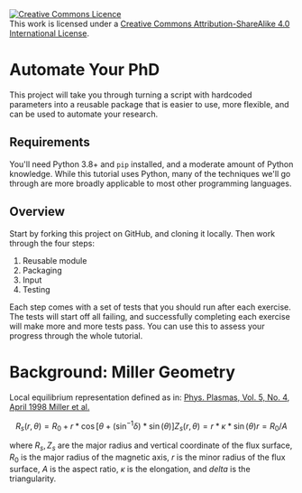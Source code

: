 <a rel="license" href="http://creativecommons.org/licenses/by-sa/4.0/">
<img alt="Creative Commons Licence" style="border-width:0" src="https://i.creativecommons.org/l/by-sa/4.0/88x31.png" />
</a>
<br />This work is licensed under a <a rel="license"
href="http://creativecommons.org/licenses/by-sa/4.0/">Creative Commons
Attribution-ShareAlike 4.0 International License</a>.

Automate Your PhD
=================

This project will take you through turning a script with hardcoded
parameters into a reusable package that is easier to use, more
flexible, and can be used to automate your research.

Requirements
------------

You'll need Python 3.8+ and `pip` installed, and a moderate amount of
Python knowledge. While this tutorial uses Python, many of the
techniques we'll go through are more broadly applicable to most other
programming languages.

Overview
--------

Start by forking this project on GitHub, and cloning it locally. Then
work through the four steps:

1. Reusable module
2. Packaging
3. Input
4. Testing

Each step comes with a set of tests that you should run after each
exercise. The tests will start off all failing, and successfully
completing each exercise will make more and more tests pass. You can
use this to assess your progress through the whole tutorial.

Background: Miller Geometry
===========================

Local equilibrium representation defined as in: [Phys. Plasmas,
Vol. 5, No. 4, April 1998 Miller et al.][1]


```math
R_s(r, \theta) = R_0 + r * \cos[\theta + (\sin^{-1}\delta) * \sin(\theta)]
Z_s(r, \theta) = r * \kappa * \sin(\theta)

r = R_0 / A
```

where $`R_s, Z_s`$ are the major radius and vertical coordinate of the
flux surface, $`R_0`$ is the major radius of the magnetic axis, $`r`$
is the minor radius of the flux surface, $`A`$ is the aspect ratio,
$`\kappa`$ is the elongation, and $`delta`$ is the triangularity.

[1]: https://doi.org/10.1063/1.872666
